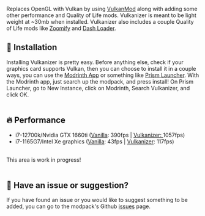 Replaces OpenGL with Vulkan by using <a href="https://modrinth.com/mod/vulkanmod">VulkanMod</a> along with adding some other performance and Quality of Life mods. Vulkanizer is meant to be light weight at ~30mb when installed. Vulkanizer also includes a couple Quality of Life mods like  <a href="https://modrinth.com/mod/zoomify">Zoomify</a> and <a href="https://modrinth.com/mod/dashloader">Dash Loader</a>.

<h2>💾 Installation</h2>
Installing Vulkanizer is pretty easy. Before anything else, check if your graphics card supports Vulkan, then you can choose to install it in a couple ways, you can use the <a href="https://modrinth.com/app">Modrinth App</a> or something like <a href="https://prismlauncher.org/">Prism Launcher</a>. With the Modrinth app, just search up the modpack, and press install! On Prism Launcher, go to New Instance, click on Modrinth, Search Vulkanizer, and click OK.
<br><br>

<h2>🔥 Performance</h2> 

* i7-12700k/Nvidia GTX 1660ti (<a href="https://cdn.discordapp.com/attachments/1014249566176022590/1155582874028884100/image.png">Vanilla</a>: 390fps | <a href="https://cdn.discordapp.com/attachments/1014249566176022590/1155583721202778242/image.png">Vulkanizer: </a> 1057fps)
* i7-1165G7/Intel Xe graphics (<a href="https://steamuserimages-a.akamaihd.net/ugc/2094793997884427999/8CC928E4A293D8D81E66F7777087303985B0B693/
">Vanilla</a>: 43fps | <a href="https://steamuserimages-a.akamaihd.net/ugc/2094793997884428839/2A8FA4CE7E84BFE816941FB092EB4D5FD6951525/">Vulkanizer</a>: 117fps)
<br>
This area is work in progress!
<br><br>

<h2>🐛 Have an issue or suggestion?</h2>
If you have found an issue or you would like to suggest something to be added, you can go to the modpack's Github <a href="https://github.com/Kinda-Stormy/Vulkanizer/issues">issues</a> page.
